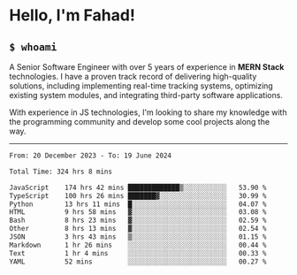 <h1>Hello, I'm Fahad!</h1>

<h2><code>$ whoami</code></h2>

A Senior Software Engineer with over 5 years of experience in **MERN Stack** technologies. I have a proven track record of delivering high-quality solutions, including implementing real-time tracking systems, optimizing existing system modules, and integrating third-party software applications.

With experience in JS technologies, I'm looking to share my knowledge with the programming community and develop some cool projects along the way.

---

<!--START_SECTION:waka-->

```txt
From: 20 December 2023 - To: 19 June 2024

Total Time: 324 hrs 8 mins

JavaScript    174 hrs 42 mins █████████████▒░░░░░░░░░░░   53.90 %
TypeScript    100 hrs 26 mins ███████▓░░░░░░░░░░░░░░░░░   30.99 %
Python        13 hrs 11 mins  █░░░░░░░░░░░░░░░░░░░░░░░░   04.07 %
HTML          9 hrs 58 mins   ▓░░░░░░░░░░░░░░░░░░░░░░░░   03.08 %
Bash          8 hrs 23 mins   ▓░░░░░░░░░░░░░░░░░░░░░░░░   02.59 %
Other         8 hrs 13 mins   ▓░░░░░░░░░░░░░░░░░░░░░░░░   02.54 %
JSON          3 hrs 43 mins   ▒░░░░░░░░░░░░░░░░░░░░░░░░   01.15 %
Markdown      1 hr 26 mins    ░░░░░░░░░░░░░░░░░░░░░░░░░   00.44 %
Text          1 hr 4 mins     ░░░░░░░░░░░░░░░░░░░░░░░░░   00.33 %
YAML          52 mins         ░░░░░░░░░░░░░░░░░░░░░░░░░   00.27 %
```

<!--END_SECTION:waka-->

<!--
**heyFahad/heyFahad** is a ✨ _special_ ✨ repository because its `README.md` (this file) appears on your GitHub profile.

Here are some ideas to get you started:

- 🔭 I’m currently working on ...
- 🌱 I’m currently learning ...
- 👯 I’m looking to collaborate on ...
- 🤔 I’m looking for help with ...
- 💬 Ask me about ...
- 📫 How to reach me: ...
- 😄 Pronouns: ...
- ⚡ Fun fact: ...
-->

